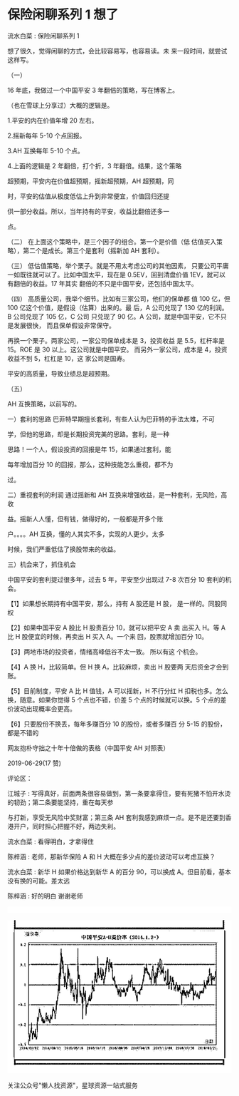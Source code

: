 # 保险闲聊系列 1 想了

流水白菜 : 保险闲聊系列 1

想了很久，觉得闲聊的方式，会比较容易写，也容易读。未 来一段时间，就尝试这样写。

（一）

16 年底，我做过一个中国平安 3 年翻倍的策略，写在博客上。

（也在雪球上分享过）大概的逻辑是。

1.平安的内在价值年增 20 左右。

2.摇新每年 5-10 个点回报。

3.AH 互换每年 5-10 个点。

4.上面的逻辑是 2 年翻倍，打个折，3 年翻倍。结果，这个策略

超预期，平安内在价值超预期，摇新超预期，AH 超预期，同

时，平安的估值从极度低估上升到非常便宜，价值回归还提

供一部分收益。所以，当年持有的平安，收益比翻倍还多一

点。

（二） 在上面这个策略中，是三个因子的组合。第一个是价值（低 估值买入策略），第二个是成长。第三个是套利（摇新加 AH 套利）。

（三） 低估值策略，举个栗子。就是不用太考虑公司的其他因素， 只要公司平庸一如既往就可以了。比如中国太平，现在是 0.5EV，回到清盘价值 1EV，就可以有翻倍的收益。17 年其实 翻倍的不只是中国平安，还包括中国太平。

（四） 高质量公司，我举个细节。比如有三家公司，他们的保单都 值 100 亿，但 100 亿这个价值，是假设（估算）出来的。最 后，A 公司兑现了 130 亿的利润。B 公司兑现了 105 亿，C 公司 只兑现了 90 亿。A 公司，就是中国平安，它不只是发展很快， 而且保单假设非常保守。

再换一个栗子。两家公司，一家公司保单成本是 3，投资收益 是 5.5，杠杆率是 15。ROE 是 30 以上。这公司就是中国平安。 而另外一家公司，成本是 4，投资收益不到 5，杠杠是 10，这 家公司是国寿。

平安的高质量，导致业绩总是超预期。

（五）

AH 互换策略，以前写的。

一）套利的思路 巴菲特早期擅长套利，有些人认为巴菲特的手法太难，不可

学，但他的思路，却是长期投资完美的思路。套利，是一种

思路！一个人，假设投资的回报是年 15，如果通过套利，能

每年增加百分 10 的回报，那么，这种技能怎么重视，都不为

过。

二）重视套利的利润 通过摇新和 AH 互换来增强收益，是一种套利，无风险，高收

益。摇新人人懂，但有钱，做得好的，一般都是开多个账

户。。。。AH 互换，懂的人其实不多，实现的人更少。太多

时候，我们严重低估了换股带来的收益。

三）机会来了，抓住机会

中国平安的套利提过很多年，过去 5 年，平安至少出现过 7-8 次百分 10 套利的机会。

【1】如果想长期持有中国平安，那么，持有 A 股还是 H 股， 是一样的。同股同权

【2】如果中国平安 A 股比 H 股贵百分 10，就可以把平安 A 卖 出买入 H。等 A 比 H 股便宜的时候，再卖出 H 买入 A。一个来 回，股票就增加百分 10。

【3】两地市场的投资者，情绪高峰低谷不太一致。 所以有这 个机会。

【4】A 换 H，比较简单。但 H 换 A，比较麻烦，卖出 H 股要两 天后资金才会到账。

【5】目前制度，平安 A 比 H 值钱，A 可以摇新，H 不行分红 H 扣税也多。怎么换，随意。如果你觉得 5 个点也不错，价差 5 个点的时候就可以换。5 个点的差价波动出现概率会更高。

【6】只要股份不换丢，每年多赚百分 10 的股份，或者多赚百 分 5-15 的股份，都是不错的

网友抱朴守拙之十年十倍做的表格（中国平安 AH 对照表）

2019-06-29(17 赞)

评论区：

江城子 : 写得真好，前面两条很容易做到，第一条要拿得住，要有死猪不怕开水烫的韧劲；第二条要能坚持，重在每天参

与打新，享受无风险中奖财富；第三条 AH 套利我感到麻烦一点。是不是还要到香港开户，同时担心把握不好，两边失利。

流水白菜 : 看得明白，才拿得住

陈梓涵 : 老师，那新华保险 A 和 H 大概在多少点的差价波动可以考虑互换？

流水白菜 : 新华 H 如果价格达到新华 A 的百分 90，可以换成 A。但目前看，基本没有换的可能。差太远

陈梓涵 : 好的明白 谢谢老师

![image](img/Image_356.png)

![image](img/Image_357.png)

关注公众号"懒人找资源"，星球资源一站式服务